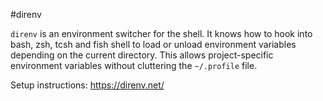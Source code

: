 #direnv

`direnv` is an environment switcher for the shell. It knows how to hook into bash, zsh, tcsh and fish shell to load or unload environment variables depending on the current directory. This allows project-specific environment variables without cluttering the `~/.profile` file.

Setup instructions: https://direnv.net/